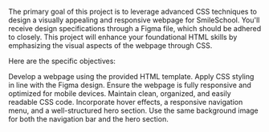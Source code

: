 The primary goal of this project is to leverage advanced CSS techniques to design a visually appealing and responsive webpage for SmileSchool. You'll receive design specifications through a Figma file, which should be adhered to closely. This project will enhance your foundational HTML skills by emphasizing the visual aspects of the webpage through CSS.

Here are the specific objectives:

Develop a webpage using the provided HTML template.
Apply CSS styling in line with the Figma design.
Ensure the webpage is fully responsive and optimized for mobile devices.
Maintain clean, organized, and easily readable CSS code.
Incorporate hover effects, a responsive navigation menu, and a well-structured hero section.
Use the same background image for both the navigation bar and the hero section.